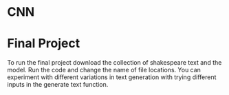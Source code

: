 # CNN

# Final Project

To run the final project download the collection of shakespeare text and the model. Run the code and change the name of file locations. 
You can experiment with different variations in text generation with trying different inputs in the generate text function. 

